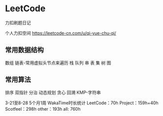 # LeetCode

力扣刷题日记

个人力扣空间
<https://leetcode-cn.com/u/qi-yue-chu-qi/>

## 常用数据结构

数组
链表-常用虚拟头节点来遍历
栈
队列
串
表
集
树
图

## 常用算法

排序
双指针
分治
动态规划
贪心
回溯
KMP-字符串

3-21至8-28 5个月1周
WakaTime时长统计
LeetCode：70h
Project：159h+40h
Scotfeel：298h
other：193h
all: 760h
